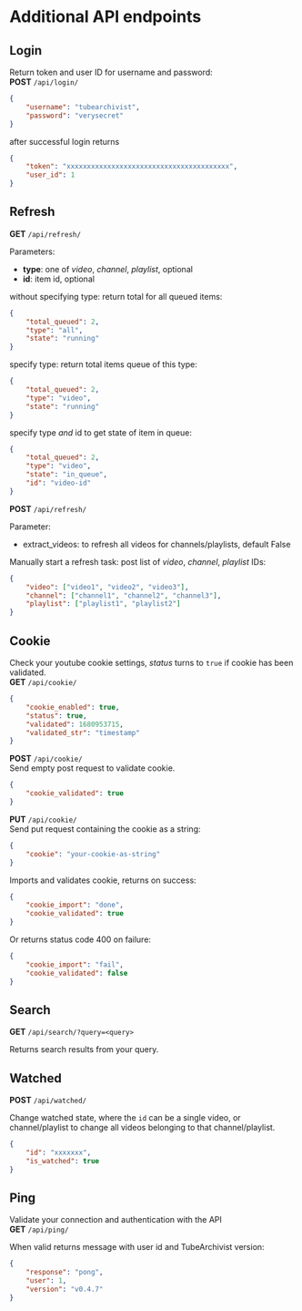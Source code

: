 # Additional API endpoints

## Login
Return token and user ID for username and password:  
**POST** `/api/login/`
```json
{
    "username": "tubearchivist",
    "password": "verysecret"
}
```

after successful login returns 
```json
{
    "token": "xxxxxxxxxxxxxxxxxxxxxxxxxxxxxxxxxxxxxxxx",
    "user_id": 1
}
```

## Refresh
**GET** `/api/refresh/`  

Parameters:

- **type**: one of *video*, *channel*, *playlist*, optional
- **id**: item id, optional

without specifying type: return total for all queued items:
```json
{
    "total_queued": 2,
    "type": "all",
    "state": "running"
}
```

specify type: return total items queue of this type:
```json
{
    "total_queued": 2,
    "type": "video",
    "state": "running"
}
```

specify type *and* id to get state of item in queue:
```json
{
    "total_queued": 2,
    "type": "video",
    "state": "in_queue",
    "id": "video-id"
}
```

**POST** `/api/refresh/`  

Parameter:

- extract_videos: to refresh all videos for channels/playlists, default False

Manually start a refresh task: post list of *video*, *channel*, *playlist* IDs:
```json
{
    "video": ["video1", "video2", "video3"],
    "channel": ["channel1", "channel2", "channel3"],
    "playlist": ["playlist1", "playlist2"]
}
```

## Cookie
Check your youtube cookie settings, *status* turns to `true` if cookie has been validated.  
**GET** `/api/cookie/`
```json
{
    "cookie_enabled": true,
    "status": true,
    "validated": 1680953715,
    "validated_str": "timestamp"
}
```

**POST** `/api/cookie/`  
Send empty post request to validate cookie.
```json
{
    "cookie_validated": true
}
```

**PUT** `/api/cookie/`  
Send put request containing the cookie as a string:
```json
{
    "cookie": "your-cookie-as-string"
}
```
Imports and validates cookie, returns on success:
```json
{
    "cookie_import": "done",
    "cookie_validated": true
}
```
Or returns status code 400 on failure:
```json
{
    "cookie_import": "fail",
    "cookie_validated": false
}
```

## Search
**GET** `/api/search/?query=<query>`  

Returns search results from your query.

## Watched
**POST** `/api/watched/`  

Change watched state, where the `id` can be a single video, or channel/playlist to change all videos belonging to that channel/playlist.

```json
{
    "id": "xxxxxxx",
    "is_watched": true
}
```

## Ping
Validate your connection and authentication with the API  
**GET** `/api/ping/`

When valid returns message with user id and TubeArchivist version: 
```json
{
    "response": "pong",
    "user": 1,
    "version": "v0.4.7"
}
```
